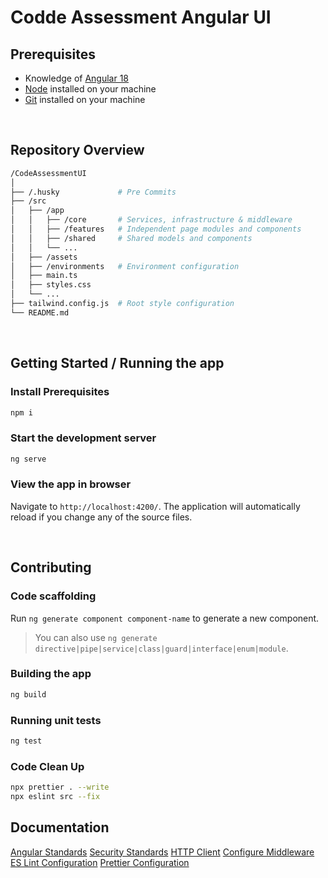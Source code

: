 # Codde Assessment Angular UI

## Prerequisites

- Knowledge of [Angular 18](https://angular.dev/overview)
- [Node](https://nodejs.org/en/download/package-manager) installed on your machine
- [Git](https://git-scm.com/download/) installed on your machine

&nbsp;

## Repository Overview

```bash
/CodeAssessmentUI
│
├── /.husky             # Pre Commits
├── /src
│   ├── /app
│   │   ├── /core       # Services, infrastructure & middleware
│   │   ├── /features   # Independent page modules and components
│   │   ├── /shared     # Shared models and components
│   │   └── ...
│   ├── /assets
│   ├── /environments   # Environment configuration
│   ├── main.ts
│   ├── styles.css
│   └── ...
├── tailwind.config.js  # Root style configuration
└── README.md
```

&nbsp;

## Getting Started / Running the app

### Install Prerequisites

```bash
npm i
```

### Start the development server

```bash
ng serve
```

### View the app in browser

Navigate to `http://localhost:4200/`. The application will automatically reload if you change any of the source files.

&nbsp;

## Contributing

### Code scaffolding

Run `ng generate component component-name` to generate a new component.

> You can also use `ng generate directive|pipe|service|class|guard|interface|enum|module`.

### Building the app

```bash
ng build
```

### Running unit tests

```bash
ng test
```

### Code Clean Up

```bash
npx prettier . --write
npx eslint src --fix
```

## Documentation

[Angular Standards](https://angular.dev/style-guide)
[Security Standards](https://angular.dev/best-practices/security)
[HTTP Client](https://angular.dev/guide/http/setup)
[Configure Middleware](https://angular.dev/guide/http/interceptors)
[ES Lint Configuration](https://eslint.org/docs/latest/contribute/development-environment)
[Prettier Configuration](https://prettier.io/docs/en/install.html)
